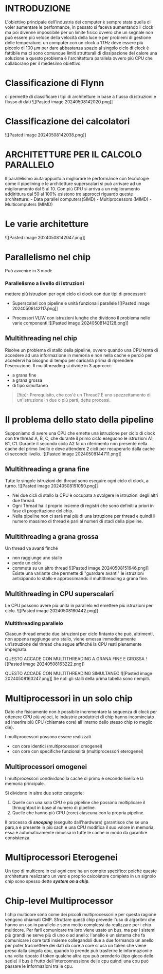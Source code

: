 # INTRODUZIONE 
L'obiettivo principale dell'industria dei computer è sempre stata quella di voler aumentare le performance, in passato si faceva aumentando il clock ma poi divenne impossibile per un limite fisico ovvero che un segnale non può essere più veloce della velocità della luce e per problemi di gestione delle temperature. un computer con un clock a $1 THz$ deve essere più piccolo di 100 $\mu m$ per dare abbastanza spazio al singolo ciclo di clock è fattibile ma ci sono comunque limiti strutturali di dissipazione del calore una soluzione a questo problema é l'architettura parallela ovvero più CPU che collaborano per il medesimo obiettivo 
# Classificazione di Flynn 
ci permette di classificare i tipi di architetture in base a flusso di istruzioni e flusso di dati 
![[Pasted image 20240508142020.png]]

# Classificazione dei calcolatori 
![[Pasted image 20240508142038.png]]

# ARCHITETTURE PER IL CALCOLO PARALLELO 
Il parallelismo aiuta appunto a migliorare le performance con tecnologie come il pipelining e le architetture superscalari si può arrivare ad un miglioramento dal 5 al 10. Con più CPU si arriva a un miglioramento addirittura dal 50 al 100% esistono tre approcci riguardo queste architetture: - Data parallel computers(SIMD) - Multiprocessors (MIMD) - Multicomputers (MIMD) 

# Le varie architetture 
![[Pasted image 20240508142047.png]]
# Parallelismo nel chip 
Può avvenire in 3 modi: 
### Parallelismo a livello di istruzioni 
mettere più istruzioni per ogni ciclo di clock con due tipi di processori: 
- Superscalari con pipeline e unità funzionali parallele 
![[Pasted image 20240508142117.png]]

- Processori VLIW con istruzioni lunghe che dividono il problema nelle varie componenti 
![[Pasted image 20240508142128.png]]

## Multithreading nel chip 
Risolve un problema di stallo della pipeline, ovvero quando una CPU tenta di accedere ad una informazione in memoria e non nella cache e perciò per accedervi ha bisogno di tempo per caricarla prima di riprendere l'esecuzione. 
Il multithreading si divide in 3 approcci: 
- a grana fine 
- a grana grossa 
- di tipo simultaneo

>[!tip]- Prerequisito, che cos'è un Thread?
>È uno spezzettamento di un'istruzione in due o più parti, dette processi.
# Il problema dello stato della pipeline
Supponiamo di avere una CPU che emette una istruzione per ciclo di clock con tre thread A, B, C, che durante il primo ciclo eseguono le istruzioni A1, B1, C1.
Durante il secondo ciclo A2 fa un riferimento non presente nella cache del primo livello e deve attendere 2 cicli per recuperarlo dalla cache di secondo livello.
![[Pasted image 20240508144711.png]]

## Multithreading a grana fine
Tutte le singole istruzioni dei thread sono eseguire ogni ciclo di clock, a turno.
![[Pasted image 20240508151050.png]]
- Nei due cicli di stallo la CPU è occupata a svolgere le istruzioni degli altri due thread.
- Ogni Thread ha il proprio insieme di registri che sono definiti a priori in fase di progettazione del chip.
- Nella pipeline non ci sarà mai più di una istruzione per thread e quindi il numero massimo di thread è pari al numeri di stadi della pipeline.

## Multithreading a grana grossa
Un thread va avanti finché 
- non raggiunge uno stallo
- perde un ciclo
- commuta su un altro thread
![[Pasted image 20240508151646.png]]
Esiste una variante che permette di "guardare avanti" le istruzioni anticipando lo stallo e approssimando il multithreading a grana fine.

## Multithreading in CPU superscalari
Le CPU possono avere più unità in parallelo ed emettere più istruzioni per ciclo.
![[Pasted image 20240508160442.png]]

### Multithreading parallelo
Ciascun thread emette due istruzioni per ciclo fintanto che può, altrimenti, non appena raggiunge uno stallo, viene emessa immediatamente un’istruzione del thread che segue affinché la CPU resti pienamente impegnata.

QUESTO ACCADE CON MULTITHREADING A GRANA FINE E GROSSA
![[Pasted image 20240508163222.png]]

QUESTO ACCADE CON MULTITHREADING SIMULTANEO
![[Pasted image 20240508163247.png]]
Se noti gli stalli della prima tabella sono riempiti.

# Multiprocessori in un solo chip
Dato che fisicamente non è possibile incrementare la sequenza di clock per ottenere CPU più veloci, le industrie produttrici di chip hanno incominciato ad inserire più CPU (chiamate core) all'interno dello stesso chip (o meglio die).

I multiprocessori possono essere realizzati
- con core identici (multiprocessori omogenei)
- con core con specifiche funzionalità (multiprocessori eterogenei)

## Multiprocessori omogenei
I multiprocessori condividono la cache di primo e secondo livello e la memoria principale.

Si dividono in altre due sotto categorie:
1. Quelle con una sola CPU e più pipeline che possono moltiplicare il throughtput in base al numero di pipeline. 
2. Quelle che hanno più CPU (core) ciascuna con la propria pipeline.

Il processo di ***snooping*** (eseguito dall'hardware) garantisce che se una paro,a è presente in più cach e una CPU modifica il suo valore in memoria, essa è automaticamente rimossa in tutte le cache in modo da garantire consistenza.

# Multiprocessori Eterogenei
Un tipo di multicore in cui ogni core ha un compito specifico: poiché queste architetture realizzano un vero e proprio calcolatore completo in un signolo chip sono spesso dette ***system on a chip***.

# Chip-level Multiprocessor
I chip multicore sono come dei piccoli multiprocessori e per questa ragione vengono chiamati CMP.
Sfruttare questi chip prevede l'uso di algoritmi che hanno un uso in parallelo e sono molto complessi da realizzare per i chip multicore. Per farli comunicare tra loro viene usato un bus, ma per i sistemi più grandi ne serve più di uno o ad anello: l'anello è un sistema che fa comunicare i core tutti insieme collegandoli due a due formando un anello per poter trasmettere dei dati da core a core si usa un token che viene preso dalla singola cpu, quando lo prende può trasferire le informazioni e una volta riposto il token qualche altra cpu può prenderlo (tipo gioco delle sedie) il bus è frutto dell'interconnessione delle cpu quindi una cpu può passare le informazioni tra le cpu.

